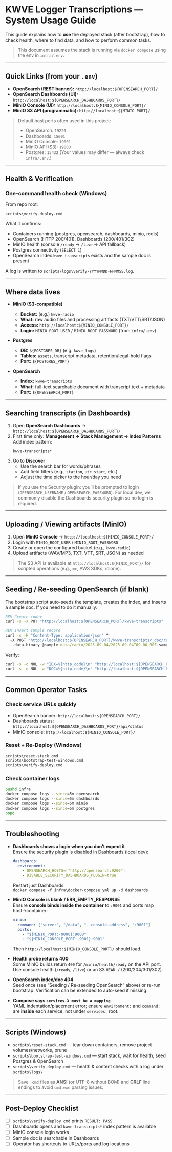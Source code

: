 # KWVE Logger Transcriptions — System Usage Guide

This guide explains how to **use** the deployed stack (after bootstrap), how to check health, where to find data, and how to perform common tasks.

> This document assumes the stack is running via `docker compose` using the env in `infra/.env`.

---

## Quick Links (from your `.env`)

- **OpenSearch (REST banner):** `http://localhost:${OPENSEARCH_PORT}/`
- **OpenSearch Dashboards (UI):** `http://localhost:${OPENSEARCH_DASHBOARDS_PORT}/`
- **MinIO Console (UI):** `http://localhost:${MINIO_CONSOLE_PORT}/`
- **MinIO S3 API (programmatic):** `http://localhost:${MINIO_PORT}/`

> Default host ports often used in this project:
> - OpenSearch: `19220`
> - Dashboards: `15601`
> - MinIO Console: `19001`
> - MinIO API (S3): `19000`
> - Postgres: `15432`
> (Your values may differ — always check `infra/.env`.)

---

## Health & Verification

### One-command health check (Windows)
From repo root:
```cmd
scripts\verify-deploy.cmd
```
What it confirms:
- Containers running (postgres, opensearch, dashboards, minio, redis)
- OpenSearch (HTTP 200/401), Dashboards (200/401/302)
- MinIO health (console `/ready` → `/live` → API fallback)
- Postgres connectivity (`SELECT 1`)
- OpenSearch index `kwve-transcripts` exists and the sample doc is present

A log is written to `scripts\logs\verify-YYYYMMDD-HHMMSS.log`.

---

## Where data lives

- **MinIO (S3-compatible)**
  - **Bucket:** (e.g.) `kwve-radio`
  - **What:** raw audio files and processing artifacts (TXT/VTT/SRT/JSON)
  - **Access:** `http://localhost:${MINIO_CONSOLE_PORT}/`
  - **Login:** `MINIO_ROOT_USER` / `MINIO_ROOT_PASSWORD` (from `infra/.env`)

- **Postgres**
  - **DB:** `${POSTGRES_DB}` (e.g. `kwve_logs`)
  - **Tables:** `assets`, transcript metadata, retention/legal-hold flags
  - **Port:** `${POSTGRES_PORT}`

- **OpenSearch**
  - **Index:** `kwve-transcripts`
  - **What:** full-text searchable document with transcript text + metadata
  - **Port:** `${OPENSEARCH_PORT}`

---

## Searching transcripts (in Dashboards)

1. Open **OpenSearch Dashboards** → `http://localhost:${OPENSEARCH_DASHBOARDS_PORT}/`
2. First time only: **Management → Stack Management → Index Patterns**  
   Add index pattern:  
   ```
   kwve-transcripts*
   ```
3. Go to **Discover**  
   - Use the search bar for words/phrases  
   - Add field filters (e.g., `station`, `utc_start`, etc.)  
   - Adjust the time picker to the hour/day you need

> If you use the Security plugin: you’ll be prompted to login (`OPENSEARCH_USERNAME` / `OPENSEARCH_PASSWORD`). For local dev, we commonly disable the Dashboards security plugin so no login is required.

---

## Uploading / Viewing artifacts (MinIO)

1. Open **MinIO Console** → `http://localhost:${MINIO_CONSOLE_PORT}/`
2. Login with `MINIO_ROOT_USER` / `MINIO_ROOT_PASSWORD`
3. Create or open the configured bucket (e.g., `kwve-radio`)
4. Upload artifacts (WAV/MP3, TXT, VTT, SRT, JSON) as needed

> The S3 API is available at `http://localhost:${MINIO_PORT}/` for scripted operations (e.g., `mc`, AWS SDKs, rclone).

---

## Seeding / Re-seeding OpenSearch (if blank)

The bootstrap script auto-seeds the template, creates the index, and inserts a sample doc. If you need to do it manually:

```cmd
REM Create index
curl -s -X PUT "http://localhost:${OPENSEARCH_PORT}/kwve-transcripts"

REM Insert sample record
curl -s -H "Content-Type: application/json" ^
  -X POST "http://localhost:${OPENSEARCH_PORT}/kwve-transcripts/_doc/radio:KWVE:2025-09-04T09:00:00Z" ^
  --data-binary @sample-data/radio/2025-09-04/2025-09-04T09-00-00Z.sample-transcript.json
```

Verify:
```cmd
curl -s -o NUL -w "IDX=%{http_code}\n" "http://localhost:${OPENSEARCH_PORT}/kwve-transcripts"
curl -s -o NUL -w "DOC=%{http_code}\n" "http://localhost:${OPENSEARCH_PORT}/kwve-transcripts/_doc/radio:KWVE:2025-09-04T09:00:00Z"
```

---

## Common Operator Tasks

### Check service URLs quickly
- OpenSearch banner: `http://localhost:${OPENSEARCH_PORT}/`
- Dashboards status: `http://localhost:${OPENSEARCH_DASHBOARDS_PORT}/api/status`
- MinIO console: `http://localhost:${MINIO_CONSOLE_PORT}/`

### Reset + Re-Deploy (Windows)
```cmd
scripts\reset-stack.cmd
scripts\bootstrap-test-windows.cmd
scripts\verify-deploy.cmd
```

### Check container logs
```cmd
pushd infra
docker compose logs --since=5m opensearch
docker compose logs --since=5m dashboards
docker compose logs --since=5m minio
docker compose logs --since=5m postgres
popd
```

---

## Troubleshooting

- **Dashboards shows a login when you don’t expect it**  
  Ensure the security plugin is disabled in Dashboards (local dev):
  ```yaml
  dashboards:
    environment:
      - OPENSEARCH_HOSTS=["http://opensearch:9200"]
      - DISABLE_SECURITY_DASHBOARDS_PLUGIN=true
  ```
  Restart just Dashboards:  
  `docker compose -f infra\docker-compose.yml up -d dashboards`

- **MinIO Console is blank / ERR_EMPTY_RESPONSE**  
  Ensure **console binds inside the container** to `:9001` and ports map host→container:
  ```yaml
  minio:
    command: ["server", "/data", "--console-address", ":9001"]
    ports:
      - "${MINIO_PORT:-9000}:9000"
      - "${MINIO_CONSOLE_PORT:-9001}:9001"
  ```
  Then `http://localhost:${MINIO_CONSOLE_PORT}/` should load.

- **Health probe returns 400**  
  Some MinIO builds return `400` for `/minio/health/ready` on the API port. Use console health (`/ready`, `/live`) or an S3 `HEAD /` (200/204/301/302).

- **OpenSearch index/doc 404**  
  Seed once (see “Seeding / Re-seeding OpenSearch” above) or re-run bootstrap. Verification can be extended to auto-seed if missing.

- **Compose says `services.X must be a mapping`**  
  YAML indentation/placement error; ensure `environment:` and `command:` are **inside** each service, not under `services:` root.

---

## Scripts (Windows)

- `scripts\reset-stack.cmd` — tear down containers, remove project volumes/networks, prune
- `scripts\bootstrap-test-windows.cmd` — start stack, wait for health, seed Postgres & OpenSearch
- `scripts\verify-deploy.cmd` — health & content checks with a log under `scripts\logs\`

> Save `.cmd` files as **ANSI** (or UTF-8 without BOM) and **CRLF** line endings to avoid `cmd.exe` parsing issues.

---

## Post-Deploy Checklist

- [ ] `scripts\verify-deploy.cmd` prints `RESULT: PASS`
- [ ] Dashboards opens and `kwve-transcripts*` index pattern is available
- [ ] MinIO console login works
- [ ] Sample doc is searchable in Dashboards
- [ ] Operator has shortcuts to URLs/ports and log locations

